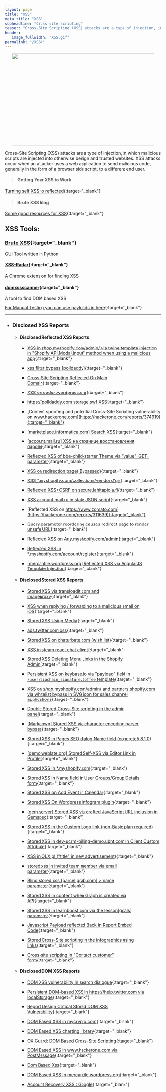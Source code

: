 ```yaml
---
layout: page
title: "XSS"
meta_title: "XSS"
subheadline: "Cross site scripting"
teaser: "Cross-Site Scripting (XSS) attacks are a type of injection, in which malicious scripts are injected into otherwise benign and trusted websites. XSS attacks occur when an attacker uses a web application to send malicious code, generally in the form of a browser side script, to a different end user."
header:
   image_fullwidth: "XSS.gif"
permalink: "/XSS/"
---
```

<p align="center">
  <img width="460" height="300" src="https://raw.githubusercontent.com/eslam-mohamed-reda/hacking-resources/master/media/XSS.gif">
</p>

Cross-Site Scripting (XSS) attacks are a type of injection, in which malicious scripts are injected into otherwise benign and trusted websites. XSS attacks occur when an attacker uses a web application to send malicious code, generally in the form of a browser side script, to a different end user.

> #### Getting Your XSS to Work
[Turning self XSS to reflected](https://eredasecurity.wordpress.com/2018/03/07/getting-your-xss-to-work/){:target="_blank"}

> #### Brute XSS blog
[Some good resources for XSS](https://brutelogic.com.br/blog/){:target="_blank"}

## **XSS Tools:**

### [Brute XSS](https://github.com/rajeshmajumdar/BruteXSS){:target="_blank"}
GUI Tool written in Python

#### [XSS-Radar](https://github.com/bugbountyforum/XSS-Radar){:target="_blank"}
A Chrome extension for finding XSS

#### [domxssscanner](https://github.com/yaph/domxssscanner){:target="_blank"}
A tool to find DOM based XSS


[For Manual Testing you can use payloads in here](https://github.com/eslam-mohamed-reda/hacking-resources/blob/master/XSS%20Payloads){:target="_blank"}

***

* ### Disclosed XSS Reports

	* #### Disclosed Reflected XSS Reports
		
		* [XSS in $shop$.myshopify.com/admin/ via twine template injection in "Shopify.API.Modal.input" method when using a malicious app](https://hackerone.com/reports/217790){:target="_blank"}
		
		* [xss filter bypass [polldaddy]](https://hackerone.com/reports/264832){:target="_blank"}
		
		* [Cross-Site Scripting Reflected On Main Domain](https://hackerone.com/reports/104917){:target="_blank"}
		
		* [XSS on codex.wordpress.org](https://hackerone.com/reports/104559){:target="_blank"}
		
		* [https://polldaddy.com storage.swf XSS](https://hackerone.com/reports/9522){:target="_blank"}
		
		* [Content spoofing and potential Cross-Site Scripting vulnerability on www.hackerone.com](https://hackerone.com/reports/374919){:target="_blank"}
		
		* [[marketplace.informatica.com] Search XSS](https://hackerone.com/reports/200034){:target="_blank"}
		
		* [[account.mail.ru] XSS на странице восстановления пароля](https://hackerone.com/reports/360787){:target="_blank"}
		
		* [Reflected XSS of bbe-child-starter Theme via "value"-GET-parameter](https://hackerone.com/reports/335735){:target="_blank"}
		
		* [XSS on redirection page( Bypassed)](https://hackerone.com/reports/316319){:target="_blank"}
		
		* [XSS *.myshopify.com/collections/vendors?q=](https://hackerone.com/reports/324136){:target="_blank"}
		
		* [Reflected XSS+CSRF on secure.lahitapiola.fi](https://hackerone.com/reports/314518){:target="_blank"}
		
		* [XSS account.mail.ru in state JSON script](https://hackerone.com/reports/344112){:target="_blank"}
		
		* [Reflected XSS on https://www.zomato.com](https://hackerone.com/reports/311639){:target="_blank"}
		
		* [Query parameter reordering causes redirect page to render unsafe URL](https://hackerone.com/reports/293689){:target="_blank"}
		
		* [Reflected XSS on $Any$.myshopify.com/admin](https://hackerone.com/reports/422707){:target="_blank"}
		
		* [Reflected XSS in *.myshopify.com/account/register](https://hackerone.com/reports/470206){:target="_blank"}
		
		* [[mercantile.wordpress.org] Reflected XSS via AngularJS Template Injection](https://hackerone.com/reports/230234){:target="_blank"}

	* #### Disclosed Stored XSS Reports

		* [Stored XSS via transloadit.com and imageproxy](https://hackerone.com/reports/216822){:target="_blank"}

		* [XSS when replying / forwarding to a malicious email on iOS](https://hackerone.com/reports/264177){:target="_blank"}
		
		* [Stored XSS Using Media](https://hackerone.com/reports/275386){:target="_blank"}
		
		* [ads.twitter.com xss](https://hackerone.com/reports/27511){:target="_blank"}
		
		* [Stored XSS on chaturbate.com (wish list)](https://hackerone.com/reports/425048){:target="_blank"}
		
		* [XSS in steam react chat client](https://hackerone.com/reports/409850){:target="_blank"}
		
		* [Stored XSS Deleting Menu Links in the Shopify Admin](https://hackerone.com/reports/263876){:target="_blank"}

		* [Persistent XSS on keybase.io via "payload" field in `/user/sigchain_signature.toffee` template](https://hackerone.com/reports/245296){:target="_blank"}

		* [XSS on $shop$.myshopify.com/admin/ and partners.shopify.com via whitelist bypass in SVG icon for sales channel applications](https://hackerone.com/reports/232174){:target="_blank"}

		* [Double Stored Cross-Site scripting in the admin panel](https://hackerone.com/reports/245172){:target="_blank"}

		* [[Markdown] Stored XSS via character encoding parser bypass](https://hackerone.com/reports/270999){:target="_blank"}

		* [Stored XSS in Pages SEO dialog Name field (concrete5 8.1.0)](https://hackerone.com/reports/230029){:target="_blank"}

		* [[demo.weblate.org] Stored Self-XSS via Editor Link in Profile](https://hackerone.com/reports/223331){:target="_blank"}

		* [Stored XSS in *.myshopify.com](https://hackerone.com/reports/241008){:target="_blank"}

		* [Stored XSS in Name field in User Groups/Group Details form](https://hackerone.com/reports/247521){:target="_blank"}

		* [Stored XSS on Add Event in Calendar](https://hackerone.com/reports/300532){:target="_blank"}

		* [Stored XSS On Wordpress Infogram plugin](https://hackerone.com/reports/287688){:target="_blank"}
		
		* [[gem server] Stored XSS via crafted JavaScript URL inclusion in Gemspec](https://hackerone.com/reports/289313){:target="_blank"}
		
		* [Stored XSS in the Custom Logo link (non-Basic plan required)](https://hackerone.com/reports/282209){:target="_blank"}
		
		* [Stored XSS in dev-ucrm-billing-demo.ubnt.com In Client Custom Attribute](https://hackerone.com/reports/275515){:target="_blank"}
		
		* [XSS in OLX.pl ("title" in new advertisement)](https://hackerone.com/reports/267473){:target="_blank"}
		
		* [stored xss in invited team member via email parameter](https://hackerone.com/reports/267177){:target="_blank"}
		
		* [Blind stored xss [parcel.grab.com] > name parameter](https://hackerone.com/reports/251224){:target="_blank"}
		
		* [Stored XSS in content when Graph is created via API](https://hackerone.com/reports/287562){:target="_blank"}
		
		* [Stored XSS in learnboost.com via the lesson[goals] parameter](https://hackerone.com/reports/300270){:target="_blank"}
		
		* [Javascript Payload reflected Back in Report Embed Code](https://hackerone.com/reports/284082){:target="_blank"}
		
		* [Stored Cross-Site scripting in the infographics using links](https://hackerone.com/reports/280495){:target="_blank"}
		
		* [Cross-site scripting in "Contact customer" form](https://hackerone.com/reports/294505){:target="_blank"}
		
	* #### Disclosed DOM XSS Reports

		* [DOM XSS vulnerability in search dialogue](https://labs.detectify.com/2015/02/20/finding-an-xss-in-an-html-based-android-application/){:target="_blank"}

		* [Persistent DOM-based XSS in https://help.twitter.com via localStorage](https://hackerone.com/reports/297968){:target="_blank"}
		
		* [Report Design Critical Stored DOM XSS Vulnerability](https://hackerone.com/reports/282909){:target="_blank"}
		
		* [DOM Based XSS in mycrypto.com](https://hackerone.com/reports/324303){:target="_blank"}
		
		* [DOM Based XSS charting_library](https://hackerone.com/reports/351275){:target="_blank"}
		
		* [OX Guard: DOM Based Cross-Site Scripting](https://hackerone.com/reports/164821){:target="_blank"}
		
		* [DOM Based XSS in www.hackerone.com via PostMessage](https://hackerone.com/reports/398054){:target="_blank"}
		
		* [Dom Based Xss](https://hackerone.com/reports/125498){:target="_blank"}
		
		* [DOM Based XSS In mercantile.wordpress.org](https://hackerone.com/reports/230435){:target="_blank"}
		
		* [Account Recovery XSS : Google](https://sites.google.com/site/bughunteruniversity/best-reports/account-recovery-xss){:target="_blank"}

















